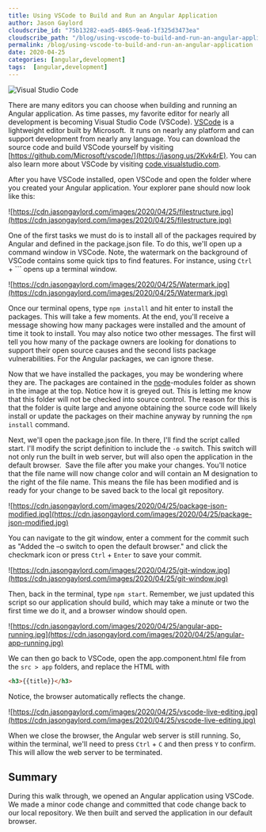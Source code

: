 ```yaml
---
title: Using VSCode to Build and Run an Angular Application
author: Jason Gaylord
cloudscribe_id: "75b13282-ead5-4865-9ea6-1f325d3473ea"
cloudscribe_path: "/blog/using-vscode-to-build-and-run-an-angular-application"
permalink: /blog/using-vscode-to-build-and-run-an-angular-application
date: 2020-04-25
categories: [angular,development]
tags:  [angular,development]
---
```


![Visual Studio Code](https://cdn.jasongaylord.com/images/2020/04/25/vscode.png)

There are many editors you can choose when building and running an Angular application. As time passes, my favorite editor for nearly all development is becoming Visual Studio Code (VSCode). [VSCode](https://jasong.us/code) is a lightweight editor built by Microsoft.  It runs on nearly any platform and can support development from nearly any language. You can download the source code and build VSCode yourself by visiting [https://github.com/Microsoft/vscode/](https://jasong.us/2Kvk4rE). You can also learn more about VSCode by visiting [code.visualstudio.com](https://jasong.us/code).

After you have VSCode installed, open VSCode and open the folder where you created your Angular application. Your explorer pane should now look like this:

![https://cdn.jasongaylord.com/images/2020/04/25/filestructure.jpg](https://cdn.jasongaylord.com/images/2020/04/25/filestructure.jpg)

One of the first tasks we must do is to install all of the packages required by Angular and defined in the package.json file. To do this, we'll open up a command window in VSCode. Note, the watermark on the background of VSCode contains some quick tips to find features. For instance, using `Ctrl` + ``` opens up a terminal window.

![https://cdn.jasongaylord.com/images/2020/04/25/Watermark.jpg](https://cdn.jasongaylord.com/images/2020/04/25/Watermark.jpg)

Once our terminal opens, type `npm install` and hit enter to install the packages. This will take a few moments. At the end, you'll receive a message showing how many packages were installed and the amount of time it took to install. You may also notice two other messages. The first will tell you how many of the package owners are looking for donations to support their open source causes and the second lists package vulnerabilities. For the Angular packages, we can ignore these. 

Now that we have installed the packages, you may be wondering where they are. The packages are contained in the [node](https://jasong.us/2xroU6F)-modules folder as shown in the image at the top. Notice how it is greyed out. This is letting me know that this folder will not be checked into source control. The reason for this is that the folder is quite large and anyone obtaining the source code will likely install or update the packages on their machine anyway by running the `npm install` command.

Next, we'll open the package.json file. In there, I'll find the script called start. I'll modify the script definition to include the `-o` switch. This switch will not only run the built in web server, but will also open the application in the default browser.  Save the file after you make your changes. You'll notice that the file name will now change color and will contain an M designation to the right of the file name. This means the file has been modified and is ready for your change to be saved back to the local git repository. 

![https://cdn.jasongaylord.com/images/2020/04/25/package-json-modified.jpg](https://cdn.jasongaylord.com/images/2020/04/25/package-json-modified.jpg)

You can navigate to the git window, enter a comment for the commit such as "Added the –o switch to open the default browser." and click the checkmark icon or press `Ctrl` + `Enter` to save your commit.

![https://cdn.jasongaylord.com/images/2020/04/25/git-window.jpg](https://cdn.jasongaylord.com/images/2020/04/25/git-window.jpg)

Then, back in the terminal, type `npm start`. Remember, we just updated this script so our application should build, which may take a minute or two the first time we do it, and a browser window should open. 

![https://cdn.jasongaylord.com/images/2020/04/25/angular-app-running.jpg](https://cdn.jasongaylord.com/images/2020/04/25/angular-app-running.jpg)

We can then go back to VSCode, open the app.component.html file from the `src > app` folders, and replace the HTML with 

```html
<h3>{{title}}</h3>
```

Notice, the browser automatically reflects the change.

![https://cdn.jasongaylord.com/images/2020/04/25/vscode-live-editing.jpg](https://cdn.jasongaylord.com/images/2020/04/25/vscode-live-editing.jpg)

When we close the browser, the Angular web server is still running. So, within the terminal, we'll need to press `Ctrl` + `C` and then press `Y` to confirm. This will allow the web server to be terminated.

## Summary
During this walk through, we opened an Angular application using VSCode. We made a minor code change and committed that code change back to our local repository. We then built and served the application in our default browser.